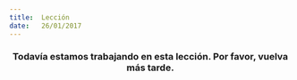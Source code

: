 ```yaml
---
title:  Lección
date:   26/01/2017
---
```


### <center>Todavía estamos trabajando en esta lección. Por favor, vuelva más tarde.</center>